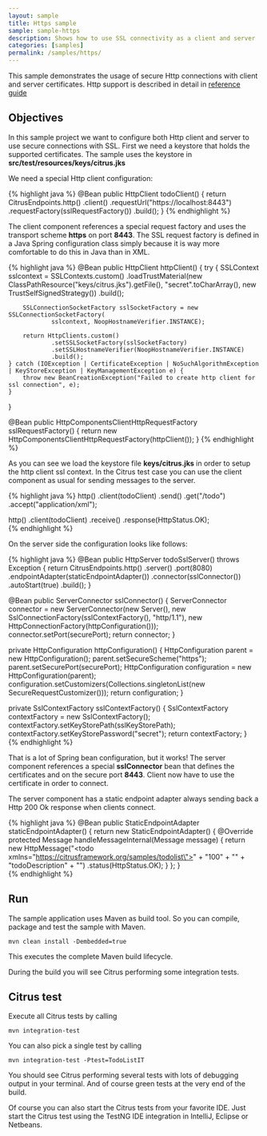 ```yaml
---
layout: sample
title: Https sample
sample: sample-https
description: Shows how to use SSL connectivity as a client and server
categories: [samples]
permalink: /samples/https/
---
```


This sample demonstrates the usage of secure Http connections with client and server certificates. Http support is described in detail in [reference guide](http://www.citrusframework.org/reference/html/#http-rest)

Objectives
---------

In this sample project we want to configure both Http client and server to use secure connections with SSL. First we need a keystore that holds the
supported certificates. The sample uses the keystore in **src/test/resources/keys/citrus.jks**

We need a special Http client configuration:

{% highlight java %}
@Bean
public HttpClient todoClient() {
    return CitrusEndpoints.http()
                        .client()
                        .requestUrl("https://localhost:8443")
                        .requestFactory(sslRequestFactory())
                        .build();
}
{% endhighlight %}
    
The client component references a special request factory and uses the transport scheme **https** on port **8443**. The SSL request factory is defined in a
Java Spring configuration class simply because it is way more comfortable to do this in Java than in XML.

{% highlight java %}
@Bean
public HttpClient httpClient() {
    try {
        SSLContext sslcontext = SSLContexts.custom()
                .loadTrustMaterial(new ClassPathResource("keys/citrus.jks").getFile(), "secret".toCharArray(),
                        new TrustSelfSignedStrategy())
                .build();

        SSLConnectionSocketFactory sslSocketFactory = new SSLConnectionSocketFactory(
                sslcontext, NoopHostnameVerifier.INSTANCE);

        return HttpClients.custom()
                .setSSLSocketFactory(sslSocketFactory)
                .setSSLHostnameVerifier(NoopHostnameVerifier.INSTANCE)
                .build();
    } catch (IOException | CertificateException | NoSuchAlgorithmException | KeyStoreException | KeyManagementException e) {
        throw new BeanCreationException("Failed to create http client for ssl connection", e);
    }
}

@Bean
public HttpComponentsClientHttpRequestFactory sslRequestFactory() {
    return new HttpComponentsClientHttpRequestFactory(httpClient());
}
{% endhighlight %}
        
As you can see we load the keystore file **keys/citrus.jks** in order to setup the http client ssl context. In the Citrus test case you can use the client component as usual for 
sending messages to the server.

{% highlight java %}
http()
    .client(todoClient)
    .send()
    .get("/todo")
    .accept("application/xml");
    
http()
    .client(todoClient)
    .receive()
    .response(HttpStatus.OK);    
{% endhighlight %}
        
On the server side the configuration looks like follows:

{% highlight java %}
@Bean
public HttpServer todoSslServer() throws Exception {
    return CitrusEndpoints.http()
            .server()
            .port(8080)
            .endpointAdapter(staticEndpointAdapter())
            .connector(sslConnector())
            .autoStart(true)
            .build();
}

@Bean
public ServerConnector sslConnector() {
    ServerConnector connector = new ServerConnector(new Server(),
            new SslConnectionFactory(sslContextFactory(), "http/1.1"),
            new HttpConnectionFactory(httpConfiguration()));
    connector.setPort(securePort);
    return connector;
}

private HttpConfiguration httpConfiguration() {
    HttpConfiguration parent = new HttpConfiguration();
    parent.setSecureScheme("https");
    parent.setSecurePort(securePort);
    HttpConfiguration configuration = new HttpConfiguration(parent);
    configuration.setCustomizers(Collections.singletonList(new SecureRequestCustomizer()));
    return configuration;
}

private SslContextFactory sslContextFactory() {
    SslContextFactory contextFactory = new SslContextFactory();
    contextFactory.setKeyStorePath(sslKeyStorePath);
    contextFactory.setKeyStorePassword("secret");
    return contextFactory;
}        
{% endhighlight %}
        
That is a lot of Spring bean configuration, but it works! The server component references a special **sslConnector** bean
that defines the certificates and on the secure port **8443**. Client now have to use the certificate in order to connect.
       
The server component has a static endpoint adapter always sending back a Http 200 Ok response when clients connect.

{% highlight java %}
@Bean
public StaticEndpointAdapter staticEndpointAdapter() {
    return new StaticEndpointAdapter() {
        @Override
        protected Message handleMessageInternal(Message message) {
            return new HttpMessage("<todo xmlns=\"https://citrusframework.org/samples/todolist\">" +
                        "<id>100</id>" +
                        "<title>todoName</title>" +
                        "<description>todoDescription</description>" +
                    "</todo>")
                    .status(HttpStatus.OK);
        }
    };
}    
{% endhighlight %}
                
Run
---------

The sample application uses Maven as build tool. So you can compile, package and test the
sample with Maven.
 
    mvn clean install -Dembedded=true
    
This executes the complete Maven build lifecycle.

During the build you will see Citrus performing some integration tests.

Citrus test
---------

Execute all Citrus tests by calling

    mvn integration-test

You can also pick a single test by calling

    mvn integration-test -Ptest=TodoListIT

You should see Citrus performing several tests with lots of debugging output in your terminal. 
And of course green tests at the very end of the build.

Of course you can also start the Citrus tests from your favorite IDE.
Just start the Citrus test using the TestNG IDE integration in IntelliJ, Eclipse or Netbeans.